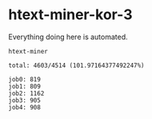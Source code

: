 # htext-miner-kor-3

Everything doing here is automated.

```
htext-miner

total: 4603/4514 (101.97164377492247%)

job0: 819
job1: 809
job2: 1162
job3: 905
job4: 908
```